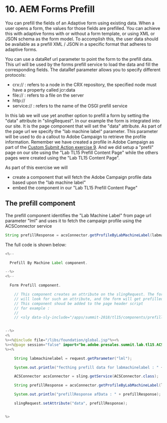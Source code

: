 # 10. AEM Forms Prefill

You can prefill the fields of an Adaptive form using existing data. When a user opens a form, the values for those fields are prefilled. You can achieve this with adaptive forms with or without a form template, or using XML or JSON schema as the form model. To accomplish this, the user data should be available as a prefill XML / JSON in a specific format that adheres to adaptive forms.

You can use a dataRef url parameter to point the form to the prefill data. This url will be used by the forms prefill service to load the data and fill the corresponding fields. The dataRef parameter allows you to specify different protocols:

* crx://     : refers to a node in the CRX repository, the specified node must have a property called jcr:data
* file://    : refers to a file on the server
* http:// 
* service:// : refers to the name of the OSGI prefill service

In this lab we will use yet another option to prefill a form by setting the "data" attribute in "slingRequest". In our example the form is integrated into our site. It is the page component that will set the "data" attribute. As part of the page url we specify the "lab machine label" parameter. This parameter will be used to do a callout to Adobe Campaign to retrieve the profile information. Remember we have created a profile in Adobe Campaign as part of the [Custom Submit Action exercise 9](../exercise9/README.md). And we did setup a "prefil" page on our site using the "Lab TL15 Prefill Content Page" while the others pages were created using the "Lab TL15 Content Page".

As part of this exercise we will 

* create a component that will fetch the Adobe Campaign profile data based upon the "lab machine label"
* embed the component in our "Lab TL15 Prefill Content Page"


## The prefill component

The prefill component identifies the "Lab Machine Label" from page url parameter "lml" and uses it to fetch the campaign profile using the ACSConnector service 

```java
String prefillResponse = acsConnector.getProfileByLabMachineLabel(labmachinelabel, ACSConnector.OUTPUT_FORMS);
```
The full code is shown below:

```java
<%--

  Prefill By Machine Label component.

--%>
<%--

  Form Prefill component.

    // This component creates an attribute on the slingRequest. The form prefill service 
    // will look for such an attribute, and the form will get prefilled.
    // This component shoud be added to the page header script 
    // for example :
    //
    // <sly data-sly-include="/apps/summit-2018/tl15/components/prefillbymachinelabel/prefillbymachinelabel.jsp" />


--%>
<%
%><%@include file="/libs/foundation/global.jsp"%><%
%><%@page session="false" import="be.adobe.presales.summit.lab.tl15.ACSConnector" %><%
%><%

	String labmachinelabel = request.getParameter("lml");

    System.out.println("fecthing prefill data for labmachinelabel : " + labmachinelabel);

    ACSConnector acsConnector = sling.getService(ACSConnector.class);

    String prefillResponse = acsConnector.getProfileByLabMachineLabel(labmachinelabel, ACSConnector.OUTPUT_FORMS);

    System.out.println("prefillResponse afData : " + prefillResponse);

    slingRequest.setAttribute("data", prefillResponse);


%>
```
